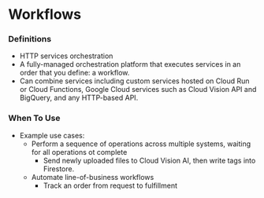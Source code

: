 # Workflows

### Definitions
* HTTP services orchestration
* A fully-managed orchestration platform that executes services in an order that you define: a workflow.
* Can combine services including custom services hosted on Cloud Run or Cloud Functions, Google Cloud services such as Cloud Vision API and BigQuery, and any HTTP-based API.

### When To Use
* Example use cases:
    * Perform a sequence of operations across multiple systems, waiting for all operations ot complete
        * Send newly uploaded files to Cloud Vision AI, then write tags into Firestore.
    * Automate line-of-business workflows
        * Track an order from request to fulfillment